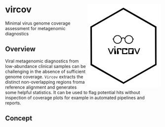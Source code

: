 # vircov <a href='https://github.com/esteinig'><img src='docs/vircov.png' align="right" height="270"/></a>

Minimal virus genome coverage assessment for metagenomic diagnostics

## Overview

Viral metagenomic diagnostics from low-abundance clinical samples can be challenging in the absence of sufficient genome coverage. `Vircov` extracts the distinct non-overlapping regions froma reference alignment and generates some helpful statistics. It can be used to flag potential hits without inspection of coverage plots for example in automated pipelines and reports.

## Concept







